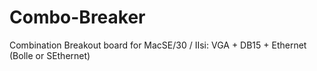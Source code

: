# Combo-Breaker
Combination Breakout board for MacSE/30 / IIsi: VGA + DB15 + Ethernet (Bolle or SEthernet)

